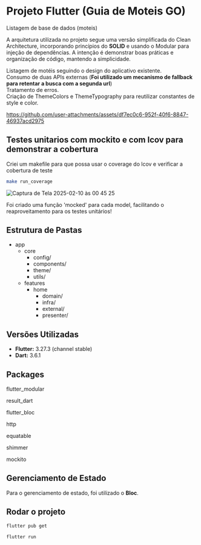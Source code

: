 # Projeto Flutter (Guia de Moteis GO)

Listagem de base de dados (moteis)

A arquitetura utilizada no projeto segue uma versão simplificada do Clean Architecture, incorporando princípios do **SOLID** e usando o Modular para injeção de dependências. A intenção é demonstrar boas práticas e organização de código, mantendo a simplicidade.

Listagem de motéis seguindo o design do aplicativo existente.
<br>
Consumo de duas APIs externas (**Foi utilizado um mecanismo de fallback para retentar a busca com a segunda url**)
<br>
Tratamento de erros.
<br>
Criação de ThemeColors e ThemeTypography para reutilizar constantes de style e color.

https://github.com/user-attachments/assets/df7ec0c6-952f-40f6-8847-46937acd2975


## Testes unitarios com mockito e com lcov para demonstrar a cobertura

Criei um makefile para que possa usar o coverage do lcov e verificar a cobertura de teste
```sh
make run_coverage
```

![Captura de Tela 2025-02-10 às 00 45 25](https://github.com/user-attachments/assets/9fc44cfb-2709-4afa-9b97-c5e6838725fe)

Foi criado uma função 'mocked' para cada model, facilitando o reaproveitamento para os testes unitários!


## Estrutura de Pastas</h2>

<ul>
  <li>app
    <ul>
      <li>core
        <ul>
          <li>config/</li>
          <li>components/</li>
          <li>theme/</li>
          <li>utils/</li>
        </ul>
      </li>
      <li>features
        <ul>
          <li>home
            <ul>
              <li>domain/</li>
              <li>infra/</li>
              <li>external/</li>
              <li>presenter/</li>
            </ul>
          </li>
        </ul>
      </li>
    </ul>
  </li>
</ul>



## Versões Utilizadas

- **Flutter:** 3.27.3 (channel stable)
- **Dart:** 3.6.1

## Packages
flutter_modular

result_dart

flutter_bloc

http

equatable

shimmer

mockito

## Gerenciamento de Estado

Para o gerenciamento de estado, foi utilizado o **Bloc**.

## Rodar o projeto

```sh
flutter pub get

flutter run
